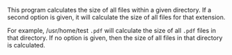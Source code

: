 This program calculates the size of all files within a given directory. If a second option is given, it will calculate the size of all files for that extension. 

For example, /usr/home/test `.pdf` will calculate the size of all `.pdf` files in that directory. If no option is given, then the size of all files in that directory is calculated. 
